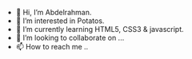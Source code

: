 - 👋 Hi, I’m Abdelrahman.
- 👀 I’m interested in Potatos.
- 🌱 I’m currently learning HTML5, CSS3 & javascript.
- 💞️ I’m looking to collaborate on ...
- 📫 How to reach me ..

<!---
abdomeg51/abdomeg51 is a ✨ special ✨ repository because its `README.md` (this file) appears on your GitHub profile.
You can click the Preview link to take a look at your changes.
--->
